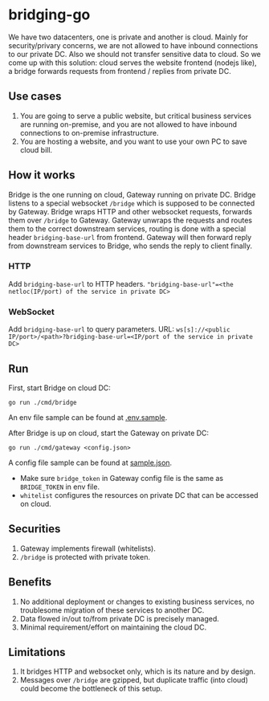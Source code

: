 # bridging-go

We have two datacenters, one is private and another is cloud. Mainly for security/privary concerns, we are not allowed to have inbound connections to our private DC. Also we should not transfer sensitive data to cloud. So we come up with this solution: cloud serves the website frontend (nodejs like), a bridge forwards requests from frontend / replies from private DC.

## Use cases

1. You are going to serve a public website, but critical business services are running on-premise, and you are not allowed to have inbound connections to on-premise infrastructure.
2. You are hosting a website, and you want to use your own PC to save cloud bill.

## How it works

Bridge is the one running on cloud, Gateway running on private DC.
Bridge listens to a special websocket `/bridge` which is supposed to be connected by Gateway.
Bridge wraps HTTP and other websocket requests, forwards them over `/bridge` to Gateway.
Gateway unwraps the requests and routes them to the correct downstream services, routing is done with a special header `bridging-base-url` from frontend.
Gateway will then forward reply from downstream services to Bridge, who sends the reply to client finally.

### HTTP

Add `bridging-base-url` to HTTP headers.
`"bridging-base-url"=<the netloc(IP/port) of the service in private DC>`

### WebSocket

Add `bridging-base-url` to query parameters.
URL: `ws[s]://<public IP/port>/<path>?bridging-base-url=<IP/port of the service in private DC>`

## Run

First, start Bridge on cloud DC:

```
go run ./cmd/bridge
```

An env file sample can be found at [.env.sample](bridge/.env.sample).

After Bridge is up on cloud, start the Gateway on private DC:

```
go run ./cmd/gateway <config.json>
```

A config file sample can be found at [sample.json](gateway/sample.json).

- Make sure `bridge_token` in Gateway config file is the same as `BRIDGE_TOKEN` in env file.
- `whitelist` configures the resources on private DC that can be accessed on cloud.

## Securities

1. Gateway implements firewall (whitelists).
2. `/bridge` is protected with private token.

## Benefits

1. No additional deployment or changes to existing business services, no troublesome migration of these services to another DC.
2. Data flowed in/out to/from private DC is precisely managed.
3. Minimal requirement/effort on maintaining the cloud DC.

## Limitations

1. It bridges HTTP and websocket only, which is its nature and by design.
2. Messages over `/bridge` are gzipped, but duplicate traffic (into cloud) could become the bottleneck of this setup.
